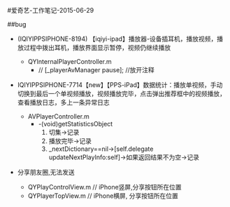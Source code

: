 #爱奇艺-工作笔记-2015-06-29

##bug

*  (IQIYIPPSIPHONE-8194) 【iqiyi-ipad】播放器-设备插耳机，播放视频，播放过程中拨出耳机，播放界面显示暂停，视频仍继续播放
	* QYInternalPlayerController.m
		* //    [_playerAvManager pause]; //放开注释
* IQIYIPPSIPHONE-7714【new】【PPS-iPad】数据统计：播放单视频，手动切换到最后一个单视频播放，视频播放完毕，点击弹出推荐框中的视频播放，查看播放日志，多上一条异常日志
	* AVPlayerController.m
		* -(void)getStatisticsObject
			1. 切集->记录
			2. 播放完毕->记录
			3. _nextDictionary==nil->[self.delegate updateNextPlayInfo:self]->如果返回结果不为空->记录


* 分享朋友圈,无法发送
	* QYPlayControlView.m // iPhone竖屏,分享按钮所在位置
	* QYPlayerTopView.m  // iPhone横屏, 分享按钮所在位置 